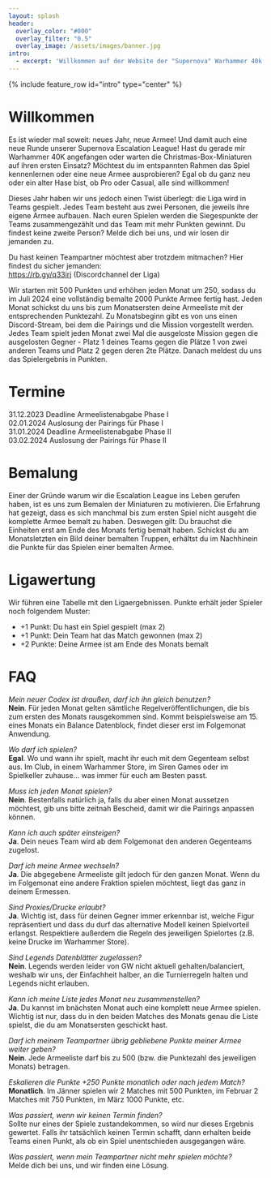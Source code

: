 ```yaml
---
layout: splash
header:
  overlay_color: "#000"
  overlay_filter: "0.5"
  overlay_image: /assets/images/banner.jpg
intro: 
  - excerpt: 'Willkommen auf der Website der "Supernova" Warhammer 40k Escalation-Liga!<br/>Hier findes du alle infos über aktuelle Paarungen, Ranglisten und die Teilnehmer:innen.'
---
```


{% include feature_row id="intro" type="center" %}

# Willkommen

Es ist wieder mal soweit: neues Jahr, neue Armee! Und damit auch eine neue Runde unserer Supernova Escalation League! Hast du gerade mir Warhammer 40K angefangen oder warten die Christmas-Box-Miniaturen auf ihren ersten Einsatz? Möchtest du im entspannten Rahmen das Spiel kennenlernen oder eine neue Armee ausprobieren? Egal ob du ganz neu oder ein alter Hase bist, ob Pro oder Casual, alle sind willkommen!

Dieses Jahr haben wir uns  jedoch einen Twist überlegt: die Liga wird in Teams gespielt. Jedes Team besteht aus zwei Personen, die jeweils ihre eigene Armee aufbauen. Nach euren Spielen werden die Siegespunkte der Teams zusammengezählt und das Team mit mehr Punkten gewinnt. Du findest keine zweite Person? Melde dich bei uns, und wir losen dir jemanden zu.

Du hast keinen Teampartner möchtest aber trotzdem mitmachen? Hier findest du sicher jemanden:  
<https://rb.gy/q33irj> (Discordchannel der Liga)

Wir starten mit 500 Punkten und erhöhen jeden Monat um 250, sodass du im Juli 2024 eine vollständig bemalte 2000 Punkte Armee fertig hast. Jeden Monat schickst du uns bis zum Monatsersten deine Armeeliste mit der entsprechenden Punktezahl.
Zu Monatsbeginn gibt es von uns einen Discord-Stream, bei dem die Pairings und die Mission vorgestellt werden. Jedes Team spielt jeden Monat zwei Mal die ausgeloste Mission gegen die ausgelosten Gegner - Platz 1 deines Teams gegen die Plätze 1 von zwei anderen Teams und Platz 2 gegen deren 2te Plätze. Danach meldest du uns das Spielergebnis in Punkten.

# Termine

31.12.2023 Deadline Armeelistenabgabe Phase I  
02.01.2024 Auslosung der Pairings für Phase I  
31.01.2024 Deadline Armeelistenabgabe Phase II  
03.02.2024 Auslosung der Pairings für Phase II

# Bemalung

Einer der Gründe warum wir die Escalation League ins Leben gerufen haben, ist es uns zum Bemalen der Miniaturen zu motivieren. Die Erfahrung hat gezeigt, dass es sich manchmal bis zum ersten Spiel nicht ausgeht die komplette Armee bemalt zu haben. Deswegen gilt: Du brauchst die Einheiten erst am Ende des Monats fertig bemalt haben. Schickst du am Monatsletzten ein Bild deiner bemalten Truppen, erhältst du im Nachhinein die Punkte für das Spielen einer bemalten Armee.

# Ligawertung

Wir führen eine Tabelle mit den Ligaergebnissen. Punkte erhält jeder Spieler noch folgendem Muster:

* +1 Punkt: Du hast ein Spiel gespielt (max 2)
* +1 Punkt: Dein Team hat das Match gewonnen (max 2)
* +2 Punkte: Deine Armee ist am Ende des Monats bemalt

# FAQ

*Mein neuer Codex ist draußen, darf ich ihn gleich benutzen?*  
**Nein**. Für jeden Monat gelten sämtliche Regelveröffentlichungen, die bis zum ersten des Monats rausgekommen sind. Kommt beispielsweise am 15. eines Monats ein Balance Datenblock, findet dieser erst im Folgemonat Anwendung.

*Wo darf ich spielen?*  
**Egal**. Wo und wann ihr spielt, macht ihr euch mit dem Gegenteam selbst aus. Im Club, in einem Warhammer Store, im Siren Games oder im Spielkeller zuhause... was immer für euch am Besten passt.

*Muss ich jeden Monat spielen?*  
**Nein**. Bestenfalls natürlich ja, falls du aber einen Monat aussetzen möchtest, gib uns bitte zeitnah Bescheid, damit wir die Pairings anpassen können.

*Kann ich auch später einsteigen?*  
**Ja**. Dein neues Team wird ab dem Folgemonat den anderen Gegenteams zugelost.

*Darf ich meine Armee wechseln?*  
**Ja**. Die abgegebene Armeeliste gilt jedoch für den ganzen Monat. Wenn du im Folgemonat eine andere Fraktion spielen möchtest, liegt das ganz in deinem Ermessen.

*Sind Proxies/Drucke erlaubt?*  
**Ja**. Wichtig ist, dass für deinen Gegner immer erkennbar ist, welche Figur repräsentiert und dass du durf das alternative Modell keinen Spielvorteil erlangst. Respektiere außerdem die Regeln des jeweiligen Spielortes (z.B. keine Drucke im Warhammer Store).

*Sind Legends Datenblätter zugelassen?*  
**Nein**. Legends werden leider von GW nicht aktuell gehalten/balanciert, weshalb wir uns, der Einfachheit halber, an die Turnierregeln halten und Legends nicht erlauben.

*Kann ich meine Liste jedes Monat neu zusammenstellen?*  
**Ja**. Du kannst im bnächsten Monat auch eine komplett neue Armee spielen. Wichtig ist nur, dass du in den beiden Matches des Monats genau die Liste spielst, die du am Monatsersten geschickt hast.

*Darf ich meinem Teampartner übrig gebliebene Punkte meiner Armee weiter geben?*  
**Nein**. Jede Armeeliste darf bis zu 500 (bzw. die Punktezahl des jeweiligen Monats) betragen.

*Eskalieren die Punkte +250 Punkte monatlich oder nach jedem Match?*  
**Monatlich**. Im Jänner spielen wir 2 Matches mit 500 Punkten, im Februar 2 Matches mit 750 Punkten, im März 1000 Punkte, etc.

*Was passiert, wenn wir keinen Termin finden?*  
Sollte nur eines der Spiele zustandekommen, so wird nur dieses Ergebnis gewertet. Falls ihr tatsächlich keinen Termin schafft, dann erhalten beide Teams einen Punkt, als ob ein Spiel unentschieden ausgegangen wäre.

*Was passiert, wenn mein Teampartner nicht mehr spielen möchte?*  
Melde dich bei uns, und wir finden eine Lösung.